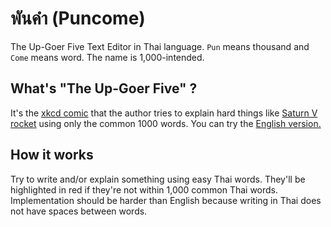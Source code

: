 # พันคำ (Puncome)
The Up-Goer Five Text Editor in Thai language. `Pun` means thousand and `Come` means word. The name is 1,000-intended.

## What's "The Up-Goer Five" ?
It's the [xkcd comic](https://xkcd.com/1133) that the author tries to explain hard things like [Saturn V rocket](https://en.wikipedia.org/wiki/Saturn_V) using only the common 1000 words. You can try the [English version.](https://splasho.com/upgoer5/)

## How it works
Try to write and/or explain something using easy Thai words. They'll be highlighted in red if they're not within 1,000 common Thai words. Implementation should be harder than English because writing in Thai does not have spaces between words.
